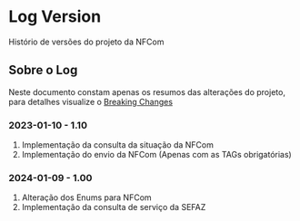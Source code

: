 # Log Version
Histório de versões do projeto da NFCom

## Sobre o Log
Neste documento constam apenas os resumos das alterações do projeto, para detalhes visualize o [Breaking Changes](https://github.com/rlimaoc/Unimake/blob/main/Breaking-Changes.md) 

### 2023-01-10 - 1.10
1. Implementação da consulta da situação da NFCom
1. Implementação do envio da NFCom (Apenas com as TAGs obrigatórias)

### 2024-01-09 - 1.00
1. Alteração dos Enums para NFCom
1. Implementação da consulta de serviço da SEFAZ
